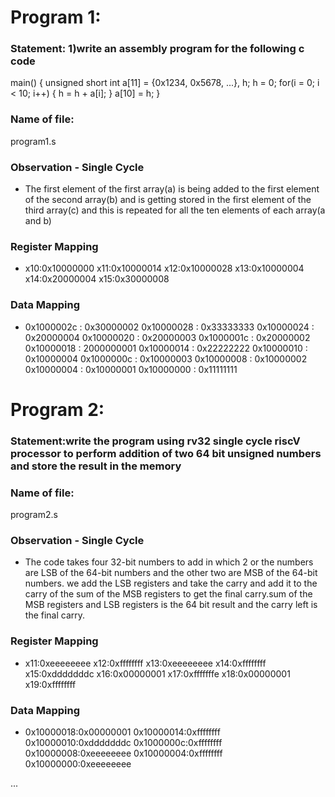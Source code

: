 # Program 1: 
### Statement: 1)write an assembly program for the following c code
 main() {
	unsigned short int a[11] = {0x1234, 0x5678, ...}, h;
	h = 0;
	for(i = 0; i < 10; i++)
	{
		h = h + a[i];
	}
	a[10] = h;
}


### Name of file:
 program1.s

### Observation - Single Cycle
-   The first element of the first array(a) is being added to the first element of the second array(b) and is getting stored in the first element of the third array(c) and this is repeated for all the ten elements of each array(a and b)
 
### Register Mapping
- x10:0x10000000
  x11:0x10000014
  x12:0x10000028
  x13:0x10000004
  x14:0x20000004
  x15:0x30000008

### Data Mapping
- 0x1000002c : 0x30000002
  0x10000028 : 0x33333333
  0x10000024 : 0x20000004
  0x10000020 : 0x20000003
  0x1000001c : 0x20000002
  0x10000018 : 2000000001
  0x10000014 : 0x22222222
  0x10000010 : 0x10000004
  0x1000000c : 0x10000003
  0x10000008 : 0x10000002
  0x10000004 : 0x10000001
  0x10000000 : 0x11111111



# Program 2: 
### Statement:write the program using rv32 single cycle riscV processor to perform addition of two 64 bit unsigned numbers and store the result in the memory


### Name of file:
program2.s


### Observation - Single Cycle
- The code takes four 32-bit numbers to add in which 2 or the numbers are LSB of the 64-bit numbers and the other two are MSB of the 64-bit numbers.
we add the LSB registers and take the carry and add it to the carry of the sum of the MSB registers to get the final carry.sum of the MSB registers and LSB registers is the 64 bit result and the carry left is the final carry.
 
### Register Mapping
- x11:0xeeeeeeee
  x12:0xffffffff
  x13:0xeeeeeeee
  x14:0xffffffff
  x15:0xdddddddc
  x16:0x00000001
  x17:0xfffffffe
  x18:0x00000001
  x19:0xffffffff

### Data Mapping
- 0x10000018:0x00000001
  0x10000014:0xffffffff
  0x10000010:0xdddddddc
  0x1000000c:0xffffffff
  0x10000008:0xeeeeeeee
  0x10000004:0xffffffff
  0x10000000:0xeeeeeeee

...
